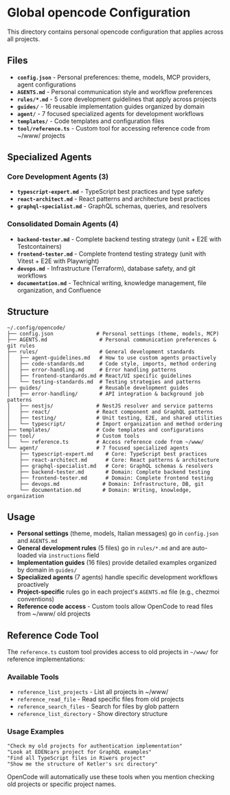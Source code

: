 # Global opencode Configuration

This directory contains personal opencode configuration that applies across all projects.

## Files

- **`config.json`** - Personal preferences: theme, models, MCP providers, agent configurations
- **`AGENTS.md`** - Personal communication style and workflow preferences  
- **`rules/*.md`** - 5 core development guidelines that apply across projects
- **`guides/`** - 16 reusable implementation guides organized by domain
- **`agent/`** - 7 focused specialized agents for development workflows
- **`templates/`** - Code templates and configuration files
- **`tool/reference.ts`** - Custom tool for accessing reference code from ~/www/ projects

## Specialized Agents

### Core Development Agents (3)
- **`typescript-expert.md`** - TypeScript best practices and type safety
- **`react-architect.md`** - React patterns and architecture best practices  
- **`graphql-specialist.md`** - GraphQL schemas, queries, and resolvers

### Consolidated Domain Agents (4)
- **`backend-tester.md`** - Complete backend testing strategy (unit + E2E with Testcontainers)
- **`frontend-tester.md`** - Complete frontend testing strategy (unit with Vitest + E2E with Playwright)
- **`devops.md`** - Infrastructure (Terraform), database safety, and git workflows
- **`documentation.md`** - Technical writing, knowledge management, file organization, and Confluence

## Structure

```
~/.config/opencode/
├── config.json              # Personal settings (theme, models, MCP)
├── AGENTS.md                 # Personal communication preferences & git rules
├── rules/                    # General development standards
│   ├── agent-guidelines.md   # How to use custom agents proactively
│   ├── code-standards.md     # Code style, imports, method ordering
│   ├── error-handling.md     # Error handling patterns
│   ├── frontend-standards.md # React/UI specific guidelines
│   └── testing-standards.md  # Testing strategies and patterns
├── guides/                   # Reusable development guides
│   ├── error-handling/       # API integration & background job patterns
│   ├── nestjs/              # NestJS resolver and service patterns
│   ├── react/               # React component and GraphQL patterns
│   ├── testing/             # Unit testing, E2E, and shared utilities
│   └── typescript/          # Import organization and method ordering
├── templates/               # Code templates and configurations
├── tool/                    # Custom tools
│   └── reference.ts         # Access reference code from ~/www/
└── agent/                   # 7 focused specialized agents
    ├── typescript-expert.md    # Core: TypeScript best practices
    ├── react-architect.md      # Core: React patterns & architecture
    ├── graphql-specialist.md   # Core: GraphQL schemas & resolvers
    ├── backend-tester.md       # Domain: Complete backend testing
    ├── frontend-tester.md      # Domain: Complete frontend testing
    ├── devops.md              # Domain: Infrastructure, DB, git
    └── documentation.md       # Domain: Writing, knowledge, organization
```

## Usage

- **Personal settings** (theme, models, Italian messages) go in `config.json` and `AGENTS.md`
- **General development rules** (5 files) go in `rules/*.md` and are auto-loaded via `instructions` field
- **Implementation guides** (16 files) provide detailed examples organized by domain in `guides/`
- **Specialized agents** (7 agents) handle specific development workflows proactively
- **Project-specific** rules go in each project's `AGENTS.md` file (e.g., chezmoi conventions)
- **Reference code access** - Custom tools allow OpenCode to read files from ~/www/ old projects

## Reference Code Tool

The `reference.ts` custom tool provides access to old projects in `~/www/` for reference implementations:

### Available Tools
- `reference_list_projects` - List all projects in ~/www/
- `reference_read_file` - Read specific files from old projects
- `reference_search_files` - Search for files by glob pattern
- `reference_list_directory` - Show directory structure

### Usage Examples
```
"Check my old projects for authentication implementation"
"Look at EDENcars project for GraphQL examples"
"Find all TypeScript files in Riwers project"
"Show me the structure of Ketler's src directory"
```

OpenCode will automatically use these tools when you mention checking old projects or specific project names.